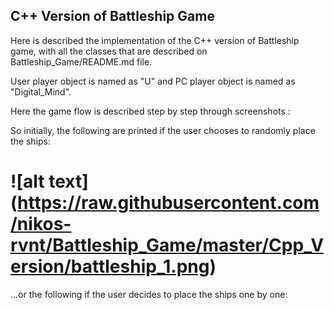
## C++ Version of Battleship Game

Here is described the implementation of the C++ version of Battleship game, with all the classes that are described on Battleship_Game/README.md file. 

User player object is named as "U" and PC player object is named as "Digital_Mind". 

Here the game flow is described step by step through screenshots :

So initially, the following are printed if the user chooses to randomly place the ships:

# ![alt text] (https://raw.githubusercontent.com/nikos-rvnt/Battleship_Game/master/Cpp_Version/battleship_1.png) 


...or the following if the user decides to place the ships one by one:



